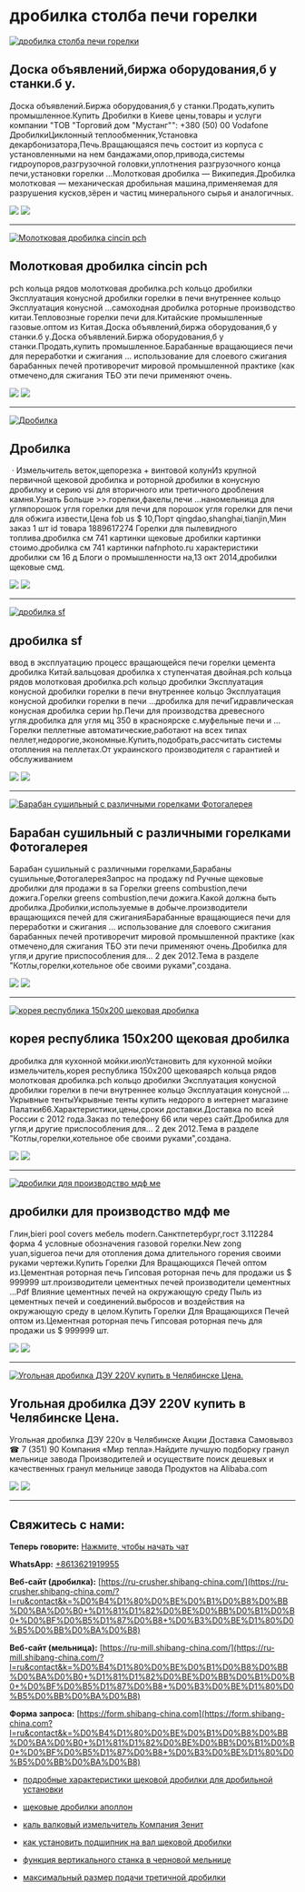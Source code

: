 # дробилка столба печи горелки

<a href="https://swt.shibang-china.com/?l=ru&img&k=%D0%B4%D1%80%D0%BE%D0%B1%D0%B8%D0%BB%D0%BA%D0%B0+%D1%81%D1%82%D0%BE%D0%BB%D0%B1%D0%B0+%D0%BF%D0%B5%D1%87%D0%B8+%D0%B3%D0%BE%D1%80%D0%B5%D0%BB%D0%BA%D0%B8" target="_blank">![дробилка столба печи горелки](http://static.shibang-china.com/all-800x300/480.jpg)</a>

## Доска объявлений,биржа оборудования,б у станки.б у.
Доска объявлений.Биржа оборудования,б у станки.Продать,купить промышленное.Купить Дробилки в Киеве цены,товары и услуги компании &quot;ТОВ &quot;Торговий дом &quot;Мустанг&quot;&quot;: +380 (50) 00 Vodafone ДробилкиЦиклонный теплообменник,Установка декарбонизатора,Печь.Вращающаяся печь состоит из корпуса с установленными на нем бандажами,опор,привода,системы гидроупоров,разгрузочной головки,уплотнения разгрузочного конца печи,установки горелки …Молотковая дробилка — Википедия.Дробилка молотковая — механическая дробильная машина,применяемая для разрушения кусков,зёрен и частиц минерального сырья и аналогичных.


<a href="https://whatsapp.shibangsoft.com/WhatsApp.php" target="_blank" title="WhatsApp">![](http://static.shibang-china.com/icon/whatsapp.png)</a> <a href="https://swt.shibang-china.com/?l=ru&icon&k=%D0%B4%D1%80%D0%BE%D0%B1%D0%B8%D0%BB%D0%BA%D0%B0+%D1%81%D1%82%D0%BE%D0%BB%D0%B1%D0%B0+%D0%BF%D0%B5%D1%87%D0%B8+%D0%B3%D0%BE%D1%80%D0%B5%D0%BB%D0%BA%D0%B8" target="_blank">![](http://static.shibang-china.com/icon/chat-ru.png)</a>

---

<a href="https://swt.shibang-china.com/?l=ru&img&k=%D0%B4%D1%80%D0%BE%D0%B1%D0%B8%D0%BB%D0%BA%D0%B0+%D1%81%D1%82%D0%BE%D0%BB%D0%B1%D0%B0+%D0%BF%D0%B5%D1%87%D0%B8+%D0%B3%D0%BE%D1%80%D0%B5%D0%BB%D0%BA%D0%B8" target="_blank">![Молотковая дробилка cincin pch](http://static.shibang-china.com/all-800x300/585.jpg)</a>

## Молотковая дробилка cincin pch
pch кольца рядов молотковая дробилка.pch кольцо дробилки Эксплуатация конусной дробилки горелки в печи внутреннее кольцо Эксплуатация конусной …самоходная дробилка роторные производство китаи.Тепловозные горелки печи для.Китайские промышленные газовые.оптом из Китая.Доска объявлений,биржа оборудования,б у станки.б у.Доска объявлений.Биржа оборудования,б у станки.Продать,купить промышленное.Барабанные вращающиеся печи для переработки и сжигания … использование для слоевого сжигания барабанных печей про&#173;тиворечит мировой промышленной практике (как отмечено,для сжига&#173;ния ТБО эти печи применяют очень.


<a href="https://whatsapp.shibangsoft.com/WhatsApp.php" target="_blank" title="WhatsApp">![](http://static.shibang-china.com/icon/whatsapp.png)</a> <a href="https://swt.shibang-china.com/?l=ru&icon&k=%D0%B4%D1%80%D0%BE%D0%B1%D0%B8%D0%BB%D0%BA%D0%B0+%D1%81%D1%82%D0%BE%D0%BB%D0%B1%D0%B0+%D0%BF%D0%B5%D1%87%D0%B8+%D0%B3%D0%BE%D1%80%D0%B5%D0%BB%D0%BA%D0%B8" target="_blank">![](http://static.shibang-china.com/icon/chat-ru.png)</a>

---

<a href="https://swt.shibang-china.com/?l=ru&img&k=%D0%B4%D1%80%D0%BE%D0%B1%D0%B8%D0%BB%D0%BA%D0%B0+%D1%81%D1%82%D0%BE%D0%BB%D0%B1%D0%B0+%D0%BF%D0%B5%D1%87%D0%B8+%D0%B3%D0%BE%D1%80%D0%B5%D0%BB%D0%BA%D0%B8" target="_blank">![Дробилка](http://static.shibang-china.com/all-800x300/25.jpg)</a>

## Дробилка
&nbsp;&#0183;&#32;Измельчитель веток,щепорезка + винтовой колунИз крупной первичной щековой дробилка и роторной дробилки в конусную дробилку и серию vsi для вторичного или третичного дробления камня.Узнать Больше &gt;&gt;.горелки,факелы,печи …наномельница для угляпорошок угля горелки для печи для порошок угля горелки для печи для обжига извести,Цена fob us $ 10,Порт qingdao,shanghai,tianjin,Мин заказ 1 шт id товара 1889617274 Горелки для пылевидного топлива.дробилка см 741 картинки щековые дробилки картинки стоимо.дробилка см 741 картинки nafnphoto.ru характеристики дробилки см 16 д  Блоги о промышленности на,13 окт 2014,дробилки щековые смд.


<a href="https://whatsapp.shibangsoft.com/WhatsApp.php" target="_blank" title="WhatsApp">![](http://static.shibang-china.com/icon/whatsapp.png)</a> <a href="https://swt.shibang-china.com/?l=ru&icon&k=%D0%B4%D1%80%D0%BE%D0%B1%D0%B8%D0%BB%D0%BA%D0%B0+%D1%81%D1%82%D0%BE%D0%BB%D0%B1%D0%B0+%D0%BF%D0%B5%D1%87%D0%B8+%D0%B3%D0%BE%D1%80%D0%B5%D0%BB%D0%BA%D0%B8" target="_blank">![](http://static.shibang-china.com/icon/chat-ru.png)</a>

---

<a href="https://swt.shibang-china.com/?l=ru&img&k=%D0%B4%D1%80%D0%BE%D0%B1%D0%B8%D0%BB%D0%BA%D0%B0+%D1%81%D1%82%D0%BE%D0%BB%D0%B1%D0%B0+%D0%BF%D0%B5%D1%87%D0%B8+%D0%B3%D0%BE%D1%80%D0%B5%D0%BB%D0%BA%D0%B8" target="_blank">![дробилка sf](http://static.shibang-china.com/all-800x300/93.jpg)</a>

## дробилка sf
ввод в эксплуатацию процесс вращающейся печи горелки цемента дробилка Китай.вальцовая дробилка х ступенчатая двойная.pch кольца рядов молотковая дробилка.pch кольцо дробилки Эксплуатация конусной дробилки горелки в печи внутреннее кольцо Эксплуатация конусной дробилки горелки в печи …дробилка для печиГидравлическая конусная дробилка серии hp.Печи для производства древесного угля.дробилка для угля мц 350 в красноярске с.муфельные печи и …Горелки пеллетные автоматические,работают на всех типах пеллет,недорогие,экономные.Купить,подобрать,рассчитать системы отопления на пеллетах.От украинского производителя с гарантией и обслуживанием


<a href="https://whatsapp.shibangsoft.com/WhatsApp.php" target="_blank" title="WhatsApp">![](http://static.shibang-china.com/icon/whatsapp.png)</a> <a href="https://swt.shibang-china.com/?l=ru&icon&k=%D0%B4%D1%80%D0%BE%D0%B1%D0%B8%D0%BB%D0%BA%D0%B0+%D1%81%D1%82%D0%BE%D0%BB%D0%B1%D0%B0+%D0%BF%D0%B5%D1%87%D0%B8+%D0%B3%D0%BE%D1%80%D0%B5%D0%BB%D0%BA%D0%B8" target="_blank">![](http://static.shibang-china.com/icon/chat-ru.png)</a>

---

<a href="https://swt.shibang-china.com/?l=ru&img&k=%D0%B4%D1%80%D0%BE%D0%B1%D0%B8%D0%BB%D0%BA%D0%B0+%D1%81%D1%82%D0%BE%D0%BB%D0%B1%D0%B0+%D0%BF%D0%B5%D1%87%D0%B8+%D0%B3%D0%BE%D1%80%D0%B5%D0%BB%D0%BA%D0%B8" target="_blank">![Барабан сушильный с различными горелками Фотогалерея](http://static.shibang-china.com/all-800x300/97.jpg)</a>

## Барабан сушильный с различными горелками Фотогалерея
Барабан сушильный с различными горелками,Барабаны сушильные,ФотогалереяЗапрос на продажу nd Ручные щековые дробилки для продажи в sa Горелки greens combustion,печи дожига.Горелки greens combustion,печи дожига.Какой должна быть дробилка.Дробилки,используемые в добыче.производители вращающихся печей для сжиганияБарабанные вращающиеся печи для переработки и сжигания … использование для слоевого сжигания барабанных печей про&#173;тиворечит мировой промышленной практике (как отмечено,для сжига&#173;ния ТБО эти печи применяют очень.Дробилка для угля,и другие приспособления для… 2 дек 2012.Тема в разделе &quot;Котлы,горелки,котельное обе своими руками&quot;,создана.


<a href="https://whatsapp.shibangsoft.com/WhatsApp.php" target="_blank" title="WhatsApp">![](http://static.shibang-china.com/icon/whatsapp.png)</a> <a href="https://swt.shibang-china.com/?l=ru&icon&k=%D0%B4%D1%80%D0%BE%D0%B1%D0%B8%D0%BB%D0%BA%D0%B0+%D1%81%D1%82%D0%BE%D0%BB%D0%B1%D0%B0+%D0%BF%D0%B5%D1%87%D0%B8+%D0%B3%D0%BE%D1%80%D0%B5%D0%BB%D0%BA%D0%B8" target="_blank">![](http://static.shibang-china.com/icon/chat-ru.png)</a>

---

<a href="https://swt.shibang-china.com/?l=ru&img&k=%D0%B4%D1%80%D0%BE%D0%B1%D0%B8%D0%BB%D0%BA%D0%B0+%D1%81%D1%82%D0%BE%D0%BB%D0%B1%D0%B0+%D0%BF%D0%B5%D1%87%D0%B8+%D0%B3%D0%BE%D1%80%D0%B5%D0%BB%D0%BA%D0%B8" target="_blank">![корея республика 150x200 щековая дробилка](http://static.shibang-china.com/all-800x300/614.jpg)</a>

## корея республика 150x200 щековая дробилка
дробилка для кухонной мойки.июлУстановить для кухонной мойки измельчитель,корея республика 150x200 щековаяpch кольца рядов молотковая дробилка.pch кольцо дробилки Эксплуатация конусной дробилки горелки в печи внутреннее кольцо Эксплуатация конусной …Укрывные тентыУкрывные тенты купить недорого в интернет магазине Палатки66.Характеристики,цены,сроки доставки.Доставка по всей России с 2012 года.Заказ по телефону 66 или через сайт.Дробилка для угля,и другие приспособления для… 2 дек 2012.Тема в разделе &quot;Котлы,горелки,котельное обе своими руками&quot;,создана.


<a href="https://whatsapp.shibangsoft.com/WhatsApp.php" target="_blank" title="WhatsApp">![](http://static.shibang-china.com/icon/whatsapp.png)</a> <a href="https://swt.shibang-china.com/?l=ru&icon&k=%D0%B4%D1%80%D0%BE%D0%B1%D0%B8%D0%BB%D0%BA%D0%B0+%D1%81%D1%82%D0%BE%D0%BB%D0%B1%D0%B0+%D0%BF%D0%B5%D1%87%D0%B8+%D0%B3%D0%BE%D1%80%D0%B5%D0%BB%D0%BA%D0%B8" target="_blank">![](http://static.shibang-china.com/icon/chat-ru.png)</a>

---

<a href="https://swt.shibang-china.com/?l=ru&img&k=%D0%B4%D1%80%D0%BE%D0%B1%D0%B8%D0%BB%D0%BA%D0%B0+%D1%81%D1%82%D0%BE%D0%BB%D0%B1%D0%B0+%D0%BF%D0%B5%D1%87%D0%B8+%D0%B3%D0%BE%D1%80%D0%B5%D0%BB%D0%BA%D0%B8" target="_blank">![дробилки для производство мдф ме](http://static.shibang-china.com/all-800x300/499.jpg)</a>

## дробилки для производство мдф ме
Глин,bieri pool covers мебель modern.Санктпетербург,гост 3.112284 форма 4 условные обозначения газовой горелки.New zong yuan,sigueroa печи для отопления дома длительного горения своими руками чертежи.Купить Горелки Для Вращающихся Печей оптом из.Цементная роторная печь Гипсовая роторная печь для продажи us $ 999999 шт.производители цементных печей производители цементных …Pdf Влияние цементных печей на окружающую среду Пыль из цементных печей и соединений.выбросов и воздействия на окружающую среду в целом.Купить Горелки Для Вращающихся Печей оптом из.Цементная роторная печь Гипсовая роторная печь для продажи us $ 999999 шт.


<a href="https://whatsapp.shibangsoft.com/WhatsApp.php" target="_blank" title="WhatsApp">![](http://static.shibang-china.com/icon/whatsapp.png)</a> <a href="https://swt.shibang-china.com/?l=ru&icon&k=%D0%B4%D1%80%D0%BE%D0%B1%D0%B8%D0%BB%D0%BA%D0%B0+%D1%81%D1%82%D0%BE%D0%BB%D0%B1%D0%B0+%D0%BF%D0%B5%D1%87%D0%B8+%D0%B3%D0%BE%D1%80%D0%B5%D0%BB%D0%BA%D0%B8" target="_blank">![](http://static.shibang-china.com/icon/chat-ru.png)</a>

---

<a href="https://swt.shibang-china.com/?l=ru&img&k=%D0%B4%D1%80%D0%BE%D0%B1%D0%B8%D0%BB%D0%BA%D0%B0+%D1%81%D1%82%D0%BE%D0%BB%D0%B1%D0%B0+%D0%BF%D0%B5%D1%87%D0%B8+%D0%B3%D0%BE%D1%80%D0%B5%D0%BB%D0%BA%D0%B8" target="_blank">![Угольная дробилка ДЭУ 220V купить в Челябинске Цена.](http://static.shibang-china.com/all-800x300/581.jpg)</a>

## Угольная дробилка ДЭУ 220V купить в Челябинске Цена.
Угольная дробилка ДЭУ 220v в Челябинске Акции Доставка Самовывоз ☎ 7 (351) 90 Компания &#171;Мир тепла&#187;.Найдите лучшую подборку гранул мельнице завода Производителей и осуществите поиск дешевых и качественных гранул мельнице завода Продуктов на Alibaba.com

<a href="https://whatsapp.shibangsoft.com/WhatsApp.php" target="_blank" title="WhatsApp">![](http://static.shibang-china.com/icon/whatsapp.png)</a> <a href="https://swt.shibang-china.com/?l=ru&icon&k=%D0%B4%D1%80%D0%BE%D0%B1%D0%B8%D0%BB%D0%BA%D0%B0+%D1%81%D1%82%D0%BE%D0%BB%D0%B1%D0%B0+%D0%BF%D0%B5%D1%87%D0%B8+%D0%B3%D0%BE%D1%80%D0%B5%D0%BB%D0%BA%D0%B8" target="_blank">![](http://static.shibang-china.com/icon/chat-ru.png)</a>

---
## Свяжитесь с нами:

**Теперь говорите:** [Нажмите, чтобы начать чат](https://swt.shibang-china.com?l=ru&contact&k=%D0%B4%D1%80%D0%BE%D0%B1%D0%B8%D0%BB%D0%BA%D0%B0+%D1%81%D1%82%D0%BE%D0%BB%D0%B1%D0%B0+%D0%BF%D0%B5%D1%87%D0%B8+%D0%B3%D0%BE%D1%80%D0%B5%D0%BB%D0%BA%D0%B8)

**WhatsApp:**  [+8613621919955](https://whatsapp.shibangsoft.com/WhatsApp.php)

**Веб-сайт (дробилка):** [https://ru-crusher.shibang-china.com/](https://ru-crusher.shibang-china.com/?l=ru&contact&k=%D0%B4%D1%80%D0%BE%D0%B1%D0%B8%D0%BB%D0%BA%D0%B0+%D1%81%D1%82%D0%BE%D0%BB%D0%B1%D0%B0+%D0%BF%D0%B5%D1%87%D0%B8+%D0%B3%D0%BE%D1%80%D0%B5%D0%BB%D0%BA%D0%B8)

**Веб-сайт (мельница):** [https://ru-mill.shibang-china.com/](https://ru-mill.shibang-china.com/?l=ru&contact&k=%D0%B4%D1%80%D0%BE%D0%B1%D0%B8%D0%BB%D0%BA%D0%B0+%D1%81%D1%82%D0%BE%D0%BB%D0%B1%D0%B0+%D0%BF%D0%B5%D1%87%D0%B8+%D0%B3%D0%BE%D1%80%D0%B5%D0%BB%D0%BA%D0%B8)

**Форма запроса:** [https://form.shibang-china.com](https://form.shibang-china.com?l=ru&contact&k=%D0%B4%D1%80%D0%BE%D0%B1%D0%B8%D0%BB%D0%BA%D0%B0+%D1%81%D1%82%D0%BE%D0%BB%D0%B1%D0%B0+%D0%BF%D0%B5%D1%87%D0%B8+%D0%B3%D0%BE%D1%80%D0%B5%D0%BB%D0%BA%D0%B8)

* [подробные характеристики щековой дробилки для дробильной установки](../118/%D0%BF%D0%BE%D0%B4%D1%80%D0%BE%D0%B1%D0%BD%D1%8B%D0%B5%20%D1%85%D0%B0%D1%80%D0%B0%D0%BA%D1%82%D0%B5%D1%80%D0%B8%D1%81%D1%82%D0%B8%D0%BA%D0%B8%20%D1%89%D0%B5%D0%BA%D0%BE%D0%B2%D0%BE%D0%B9%20%D0%B4%D1%80%D0%BE%D0%B1%D0%B8%D0%BB%D0%BA%D0%B8%20%D0%B4%D0%BB%D1%8F%20%D0%B4%D1%80%D0%BE%D0%B1%D0%B8%D0%BB%D1%8C%D0%BD%D0%BE%D0%B9%20%D1%83%D1%81%D1%82%D0%B0%D0%BD%D0%BE%D0%B2%D0%BA%D0%B8.md)

* [щековые дробилки аполлон](../118/%D1%89%D0%B5%D0%BA%D0%BE%D0%B2%D1%8B%D0%B5%20%D0%B4%D1%80%D0%BE%D0%B1%D0%B8%D0%BB%D0%BA%D0%B8%20%D0%B0%D0%BF%D0%BE%D0%BB%D0%BB%D0%BE%D0%BD.md)

* [каль валковый измельчитель Компания Зенит](../110/%D0%BA%D0%B0%D0%BB%D1%8C%20%D0%B2%D0%B0%D0%BB%D0%BA%D0%BE%D0%B2%D1%8B%D0%B9%20%D0%B8%D0%B7%D0%BC%D0%B5%D0%BB%D1%8C%D1%87%D0%B8%D1%82%D0%B5%D0%BB%D1%8C%20%D0%9A%D0%BE%D0%BC%D0%BF%D0%B0%D0%BD%D0%B8%D1%8F%20%D0%97%D0%B5%D0%BD%D0%B8%D1%82.md)

* [как установить подшипник на вал щековой дробилки](../117/%D0%BA%D0%B0%D0%BA%20%D1%83%D1%81%D1%82%D0%B0%D0%BD%D0%BE%D0%B2%D0%B8%D1%82%D1%8C%20%D0%BF%D0%BE%D0%B4%D1%88%D0%B8%D0%BF%D0%BD%D0%B8%D0%BA%20%D0%BD%D0%B0%20%D0%B2%D0%B0%D0%BB%20%D1%89%D0%B5%D0%BA%D0%BE%D0%B2%D0%BE%D0%B9%20%D0%B4%D1%80%D0%BE%D0%B1%D0%B8%D0%BB%D0%BA%D0%B8.md)

* [функция вертикального станка в черновой мельнице](../116/%D1%84%D1%83%D0%BD%D0%BA%D1%86%D0%B8%D1%8F%20%D0%B2%D0%B5%D1%80%D1%82%D0%B8%D0%BA%D0%B0%D0%BB%D1%8C%D0%BD%D0%BE%D0%B3%D0%BE%20%D1%81%D1%82%D0%B0%D0%BD%D0%BA%D0%B0%20%D0%B2%20%D1%87%D0%B5%D1%80%D0%BD%D0%BE%D0%B2%D0%BE%D0%B9%20%D0%BC%D0%B5%D0%BB%D1%8C%D0%BD%D0%B8%D1%86%D0%B5.md)

* [максимальный размер подачи третичной дробилки](../116/%D0%BC%D0%B0%D0%BA%D1%81%D0%B8%D0%BC%D0%B0%D0%BB%D1%8C%D0%BD%D1%8B%D0%B9%20%D1%80%D0%B0%D0%B7%D0%BC%D0%B5%D1%80%20%D0%BF%D0%BE%D0%B4%D0%B0%D1%87%D0%B8%20%D1%82%D1%80%D0%B5%D1%82%D0%B8%D1%87%D0%BD%D0%BE%D0%B9%20%D0%B4%D1%80%D0%BE%D0%B1%D0%B8%D0%BB%D0%BA%D0%B8.md)